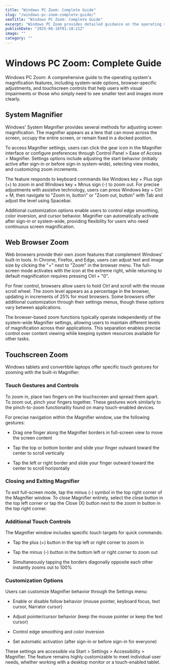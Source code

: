 ```yaml
---
title: "Windows PC Zoom: Complete Guide"
slug: "/windows-pc-zoom-complete-guide/"
seoTitle: "Windows PC Zoom: Complete Guide"
excerpt: "Windows PC Zoom provides detailed guidance on the operating system's magnification features, including system-wide options, browser-specific adjustments, and touchscreen controls designed to help users with visual impairments or those who need to view smaller text and images more clearly."
publishDate: "2025-08-16T01:18:21Z"
image: ""
category: ""
---
```


# Windows PC Zoom: Complete Guide

Windows PC Zoom: A comprehensive guide to the operating system's magnification features, including system-wide options, browser-specific adjustments, and touchscreen controls that help users with visual impairments or those who simply need to see smaller text and images more clearly.


## System Magnifier

Windows' System Magnifier provides several methods for adjusting screen magnification. The magnifier appears as a lens that can move across the screen, occupy the entire screen, or remain fixed in a docked position.

To access Magnifier settings, users can click the gear icon in the Magnifier interface or configure preferences through Control Panel > Ease of Access > Magnifier. Settings options include adjusting the start behavior (initially active after sign-in or before sign-in system-wide), selecting view modes, and customizing zoom increments.

The feature responds to keyboard commands like Windows key + Plus sign (+) to zoom in and Windows key + Minus sign (-) to zoom out. For precise adjustments with assistive technology, users can press Windows key + Ctrl + M, then navigate to "Zoom in, button" or "Zoom out, button" with Tab and adjust the level using Spacebar.

Additional customization options enable users to control edge smoothing, color inversion, and cursor behavior. Magnifier can automatically activate after sign-in or system-wide, providing flexibility for users who need continuous screen magnification.


## Web Browser Zoom

Web browsers provide their own zoom features that complement Windows' built-in tools. In Chrome, Firefox, and Edge, users can adjust text and image size by clicking the "+" next to "Zoom" in the browser menu. The full-screen mode activates with the icon at the extreme right, while returning to default magnification requires pressing Ctrl + "0".

For finer control, browsers allow users to hold Ctrl and scroll with the mouse scroll wheel. The zoom level appears as a percentage in the browser, updating in increments of 25% for most browsers. Some browsers offer additional customization through their settings menus, though these options vary between applications.

The browser-based zoom functions typically operate independently of the system-wide Magnifier settings, allowing users to maintain different levels of magnification across their applications. This separation enables precise control over content viewing while keeping system resources available for other tasks.


## Touchscreen Zoom

Windows tablets and convertible laptops offer specific touch gestures for zooming with the built-in Magnifier:


### Touch Gestures and Controls

To zoom in, place two fingers on the touchscreen and spread them apart. To zoom out, pinch your fingers together. These gestures work similarly to the pinch-to-zoom functionality found on many touch-enabled devices.

For precise navigation within the Magnifier window, use the following gestures:

- Drag one finger along the Magnifier borders in full-screen view to move the screen content

- Tap the top or bottom border and slide your finger outward toward the center to scroll vertically

- Tap the left or right border and slide your finger outward toward the center to scroll horizontally


### Closing and Exiting Magnifier

To exit full-screen mode, tap the minus (-) symbol in the top right corner of the Magnifier window. To close Magnifier entirely, select the close button in the top left corner or tap the Close (X) button next to the zoom in button in the top right corner.


### Additional Touch Controls

The Magnifier window includes specific touch targets for quick commands:

- Tap the plus (+) button in the top left or right corner to zoom in

- Tap the minus (-) button in the bottom left or right corner to zoom out

- Simultaneously tapping the borders diagonally opposite each other instantly zooms out to 100%


### Customization Options

Users can customize Magnifier behavior through the Settings menu:

- Enable or disable follow behavior (mouse pointer, keyboard focus, text cursor, Narrator cursor)

- Adjust pointer/cursor behavior (keep the mouse pointer or keep the text cursor)

- Control edge smoothing and color inversion

- Set automatic activation (after sign-in or before sign-in for everyone)

These settings are accessible via Start > Settings > Accessibility > Magnifier. The feature remains highly customizable to meet individual user needs, whether working with a desktop monitor or a touch-enabled tablet.


